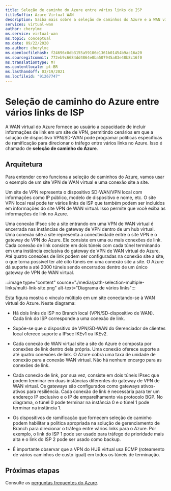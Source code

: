 ```yaml
---
title: Seleção de caminho do Azure entre vários links de ISP
titleSuffix: Azure Virtual WAN
description: Saiba mais sobre a seleção de caminhos do Azure e a WAN virtual
services: virtual-wan
author: cherylmc
ms.service: virtual-wan
ms.topic: conceptual
ms.date: 09/22/2020
ms.author: cherylmc
ms.openlocfilehash: f24696c0db3155a59106e1361b01454b9ac16a20
ms.sourcegitcommit: 772eb9c6684dd4864e0ba507945a83e48b8c16f0
ms.translationtype: MT
ms.contentlocale: pt-BR
ms.lasthandoff: 03/19/2021
ms.locfileid: "91267747"
---
```

# <a name="azure-path-selection-across-multiple-isp-links"></a>Seleção de caminho do Azure entre vários links de ISP

A WAN virtual do Azure fornece ao usuário a capacidade de incluir informações de link em um site de VPN, permitindo cenários em que a solução de dispositivo VPN/SD-WAN pode programar políticas específicas de ramificação para direcionar o tráfego entre vários links no Azure. Isso é chamado de **seleção de caminho do Azure**.

## <a name="architecture"></a>Arquitetura

Para entender como funciona a seleção de caminhos do Azure, vamos usar o exemplo de um site VPN de WAN virtual e uma conexão site a site.

Um site de VPN representa o dispositivo SD-WAN/VPN local com informações como IP público, modelo de dispositivo e nome, etc. O site VPN local real pode ter vários links de ISP que também podem ser incluídos em informações do site VPN de WAN virtual. Isso permite que você exiba as informações de link no Azure.

Uma conexão IPsec site a site entrando em uma VPN de WAN virtual é encerrada nas instâncias de gateway de VPN dentro de um hub virtual. Uma conexão site a site representa a conectividade entre o site VPN e o gateway de VPN do Azure. Ele consiste em uma ou mais conexões de link. Cada conexão de link consiste em dois túneis com cada túnel terminando em uma instância exclusiva do gateway de VPN de WAN virtual do Azure. Até quatro conexões de link podem ser configuradas na conexão site a site, o que torna possível ter até oito túneis em uma conexão site a site. O Azure dá suporte a até 2000 túneis sendo encerrados dentro de um único gateway de VPN de WAN virtual.

:::image type="content" source="./media/path-selection-multiple-links/multi-link-site.png" alt-text="Diagrama de vários links":::

Esta figura mostra o vínculo múltiplo em um site conectando-se à WAN virtual do Azure. Neste diagrama:

* Há dois links de ISP no Branch local (VPN/SD-dispositivo de WAN). Cada link do ISP corresponde a uma conexão de link.

* Supõe-se que o dispositivo de VPN/SD-WAN do Gerenciador de clientes local oferece suporte a IPsec IKEv1 ou IKEv2.

* Cada conexão de WAN virtual site a site do Azure é composta por conexões de link dentro dela própria. Uma conexão oferece suporte a até quatro conexões de link. O Azure cobra uma taxa de unidade de conexão para a conexão WAN virtual. Não há nenhum encargo para as conexões de link.

* Cada conexão de link, por sua vez, consiste em dois túneis IPsec que podem terminar em duas instâncias diferentes do gateway de VPN de WAN virtual. Os gateways são configurados como gateways ativos-ativos para resiliência. Cada conexão de link é necessária para ter um endereço IP exclusivo e o IP de emparelhamento via protocolo BGP. No diagrama, o túnel 0 pode terminar na instância 0 e o túnel 1 pode terminar na instância 1.

* Os dispositivos de ramificação que fornecem seleção de caminho podem habilitar a política apropriada na solução de gerenciamento de Branch para direcionar o tráfego entre vários links para o Azure. Por exemplo, o link do ISP 1 pode ser usado para tráfego de prioridade mais alta e o link do ISP 2 pode ser usado como backup.

* É importante observar que a VPN do HUB virtual usa ECMP (roteamento de vários caminhos de custo igual) em todos os túneis de terminação.

## <a name="next-steps"></a>Próximas etapas

Consulte as [perguntas frequentes do Azure](virtual-wan-faq.md).